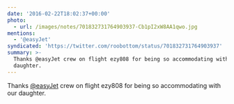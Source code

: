 ```yaml
---
date: '2016-02-22T18:02:37+00:00'
photo:
  - url: /images/notes/701832731764903937-Cb1pI2xW8AA1qwo.jpg
mentions:
  - '@easyJet'
syndicated: 'https://twitter.com/roobottom/status/701832731764903937'
summary: >-
  Thanks @easyJet crew on flight ezy808 for being so accommodating with our
  daughter.
---
```

Thanks [@easyJet](https://twitter.com/@easyJet) crew on flight ezy808 for being so accommodating with our daughter. 
